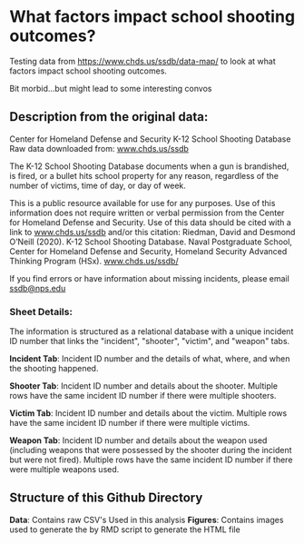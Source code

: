 # What factors impact school shooting outcomes? 
Testing data from https://www.chds.us/ssdb/data-map/ to look at what factors impact school shooting outcomes.

Bit morbid...but might lead to some interesting convos

## Description from the original data:

Center for Homeland Defense and Security
K-12 School Shooting Database
Raw data downloaded from: www.chds.us/ssdb

The K-12 School Shooting Database documents when a gun is brandished, is fired, or a bullet hits school property for any reason, regardless of the number of victims, time of day, or day of week.

This is a public resource available for use for any purposes. Use of this information does not require written or verbal permission from the Center for Homeland Defense and Security. Use of this data should be cited with a link to www.chds.us/ssdb and/or this citation:
Riedman, David and Desmond O’Neill (2020). K-12 School Shooting Database. Naval Postgraduate School, Center for Homeland Defense and Security, Homeland Security Advanced Thinking Program (HSx). www.chds.us/ssdb/

If you find errors or have information about missing incidents, please email ssdb@nps.edu 

### Sheet Details:
The information is structured as a relational database with a unique incident ID number that links the "incident", "shooter", "victim", and "weapon" tabs.

**Incident Tab**: Incident ID number and the details of what, where, and when the shooting happened.

**Shooter Tab**: Incident ID number and details about the shooter. Multiple rows have the same incident ID number if there were multiple shooters.

**Victim Tab**: Incident ID number and details about the victim. Multiple rows have the same incident ID number if there were multiple victims.

**Weapon Tab**: Incident ID number and details about the weapon used (including weapons that were possessed by the shooter during the incident but were not fired). Multiple rows have the same incident ID number if there were multiple weapons used.


## Structure of this Github Directory

**Data**: Contains raw CSV's Used in this analysis
**Figures**: Contains images used to generate the by RMD script to generate the HTML file

